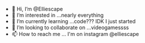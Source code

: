 - 👋 Hi, I’m @Elliescape
- 👀 I’m interested in ...nearly everything
- 🌱 I’m currently learning ...code??? IDK I just started
- 💞️ I’m looking to collaborate on ...videogamessss
- 📫 How to reach me ... I'm on instagram @elliescape

<!---
Elliescape/Elliescape is a ✨ special ✨ repository because its `README.md` (this file) appears on your GitHub profile.
You can click the Preview link to take a look at your changes.
--->
